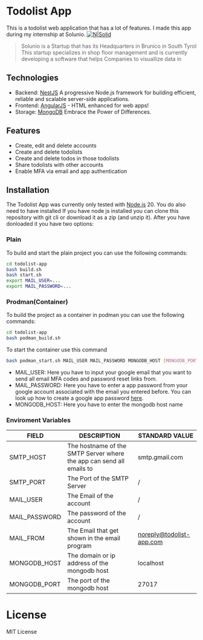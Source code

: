 # Todolist App

This is a todolist web application that has a lot of features. I made this app during my internship at Solunio.
[![N|Solid](https://solunio.com/wp-content/uploads/2023/06/SOLUNIO_LOGO_Positiv_RGB_72dpi.png)](https://solunio.com/de)
> Solunio is a Startup that has its Headquarters in Brunico in South Tyrol
> This startup specializes in shop floor management and is currently developing a software that
> helps Companies to visuallize data in  

## Technologies

- Backend: [NestJS](https://nestjs.com/) A progressive Node.js framework for building efficient, reliable and scalable server-side applications.
- Frontend: [AngularJS](https://angular.io/) - HTML enhanced for web apps!
- Storage: [MongoDB](https://www.mongodb.com) Embrace the Power of Differences.

## Features

- Create, edit and delete accounts
- Create and delete todolists
- Create and delete todos in those todolists
- Share todolists with other accounts
- Enable MFA via email and app authentication

## Installation

The Todolist App was currently only tested with [Node.js](https://nodejs.org/) 20. You do also need to have installed
If you have node js installed you can clone this repository with git cli or download it as a zip (and unzip it).
After you have donloaded it you have two options:

### Plain

To build and start the plain project you can use the following commands:

```sh
cd todolist-app
bash build.sh
bash start.sh
export MAIL_USER=...
export MAIL_PASSWORD=...
```

### Prodman(Container)

To build the project as a container in podman you can use the following commands:

```sh
cd todolist-app
bash podman_build.sh
```

To start the container use this command

```sh
bash podman_start.sh MAIL_USER MAIL_PASSWORD MONGODB_HOST [MONGODB_PORT]
```

- MAIL_USER: Here you have to input your google email that you want to send all email MFA codes and password reset links from.
- MAIL_PASSWORD: Here you have to enter a app password from your google account associated with the email you entered before. You can look up how to create a google app password [here](https://support.google.com/mail/answer/185833?hl=en).
- MONGODB_HOST: Here you have to enter the mongodb host name

### Enviroment Variables

| FIELD | DESCRIPTION | STANDARD VALUE |
| ------ | ------ | ------ |
| SMTP_HOST | The hostname of the SMTP Server where the app can send all emails to | smtp.gmail.com |
| SMTP_PORT | The Port of the SMTP Server | / |
| MAIL_USER | The Email of the account | / |
| MAIL_PASSWORD | The password of the account | / |
| MAIL_FROM | The Email that get shown in the email program | <noreply@todolist-app.com> |
| MONGODB_HOST | The domain or ip address of the mongodb host | localhost |
| MONGODB_PORT | The port of the mongodb host | 27017 |

# License

MIT License
